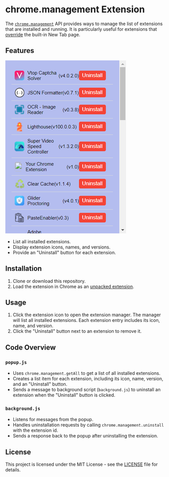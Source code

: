 # chrome.management Extension

The [`chrome.management`](https://developer.chrome.com/docs/extensions/reference/api/management) API provides ways to manage the list of extensions that are installed and running. It is particularly useful for extensions that [override](https://developer.chrome.com/extensions/develop/ui/override-chrome-pages) the built-in New Tab page.

## Features

![Screenshot](images/screenshot.png)

- List all installed extensions.
- Display extension icons, names, and versions.
- Provide an "Uninstall" button for each extension.

## Installation

1. Clone or download this repository.
2. Load the extension in Chrome as an [unpacked extension](https://developer.chrome.com/docs/extensions/mv3/getstarted/development-basics/#load-unpacked).

## Usage

1. Click the extension icon to open the extension manager. The manager will list all installed extensions. Each extension entry includes its icon, name, and version.
4. Click the "Uninstall" button next to an extension to remove it.

## Code Overview

### `popup.js`

- Uses `chrome.management.getAll` to get a list of all installed extensions.
- Creates a list item for each extension, including its icon, name, version, and an "Uninstall" button.
- Sends a message to background script (`background.js`) to uninstall an extension when the "Uninstall" button is clicked.

### `background.js`

- Listens for messages from the popup.
- Handles uninstallation requests by calling `chrome.management.uninstall` with the extension id.
- Sends a response back to the popup after uninstalling the extension.

## License

This project is licensed under the MIT License - see the [LICENSE](LICENSE) file for details.
